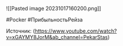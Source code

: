 ![[Pasted image 20231017160200.png]]

#Pocker #ПрибыльностьРейза

Источник: (https://www.youtube.com/watch?v=xGAYMY8JorM&ab_channel=PekarStas)

